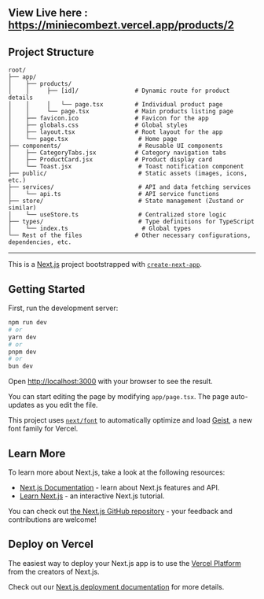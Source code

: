 ## View Live here : https://miniecombezt.vercel.app/products/2
## Project Structure 
```
root/  
├── app/  
│    ├── products/  
│    │     ├── [id]/                # Dynamic route for product details  
│    │     │   └── page.tsx         # Individual product page  
│    │     └── page.tsx             # Main products listing page  
│    ├── favicon.ico                # Favicon for the app  
│    ├── globals.css                # Global styles  
│    ├── layout.tsx                 # Root layout for the app  
│    └── page.tsx                    # Home page  
├── components/                      # Reusable UI components  
│    ├── CategoryTabs.jsx           # Category navigation tabs  
│    ├── ProductCard.jsx            # Product display card  
│    └── Toast.jsx                   # Toast notification component  
├── public/                          # Static assets (images, icons, etc.)  
├── services/                        # API and data fetching services  
│    └── api.ts                      # API service functions  
├── store/                           # State management (Zustand or similar)  
│    └── useStore.ts                 # Centralized store logic  
├── types/                           # Type definitions for TypeScript  
│    └── index.ts                     # Global types  
└── Rest of the files               # Other necessary configurations, dependencies, etc.  
```

---
This is a [Next.js](https://nextjs.org) project bootstrapped with [`create-next-app`](https://nextjs.org/docs/app/api-reference/cli/create-next-app).

## Getting Started

First, run the development server:

```bash
npm run dev
# or
yarn dev
# or
pnpm dev
# or
bun dev
```

Open [http://localhost:3000](http://localhost:3000) with your browser to see the result.

You can start editing the page by modifying `app/page.tsx`. The page auto-updates as you edit the file.

This project uses [`next/font`](https://nextjs.org/docs/app/building-your-application/optimizing/fonts) to automatically optimize and load [Geist](https://vercel.com/font), a new font family for Vercel.

## Learn More

To learn more about Next.js, take a look at the following resources:

- [Next.js Documentation](https://nextjs.org/docs) - learn about Next.js features and API.
- [Learn Next.js](https://nextjs.org/learn) - an interactive Next.js tutorial.

You can check out [the Next.js GitHub repository](https://github.com/vercel/next.js) - your feedback and contributions are welcome!

## Deploy on Vercel

The easiest way to deploy your Next.js app is to use the [Vercel Platform](https://vercel.com/new?utm_medium=default-template&filter=next.js&utm_source=create-next-app&utm_campaign=create-next-app-readme) from the creators of Next.js.

Check out our [Next.js deployment documentation](https://nextjs.org/docs/app/building-your-application/deploying) for more details.

